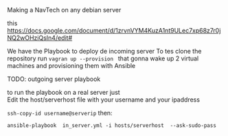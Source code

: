 Making a NavTech on any debian server

this https://docs.google.com/document/d/1zrvnVYM4KuzA1nt9ULec7xp68z7r0jNQ2wOHziQsIn4/edit#

We have the  Playbook to deploy de incoming server
To tes  clone the  repository 
run `vagran up --provision `
that gonna wake up 2 virtual machines and provisioning them with Ansible

TODO: outgoing server playbook


to run the  playbook on a  real server just  
Edit the  host/serverhost file with your username and your ipaddress

`ssh-copy-id username@serverip`
then:

`ansible-playbook  in_server.yml -i hosts/serverhost  --ask-sudo-pass`
